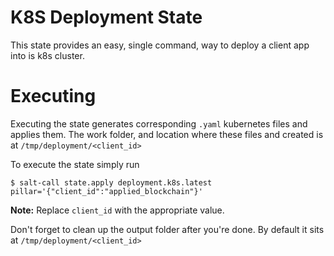 # K8S Deployment State

This state provides an easy, single command, way to deploy a client app into is k8s cluster.

# Executing
Executing the state generates corresponding `.yaml` kubernetes files and applies them. The work folder, and location where these files and created is at `/tmp/deployment/<client_id>`

To execute the state simply run

```
$ salt-call state.apply deployment.k8s.latest pillar='{"client_id":"applied_blockchain"}'
```

**Note:** Replace `client_id` with the appropriate value.

Don't forget to clean up the output folder after you're done. By default it sits at `/tmp/deployment/<client_id>`
